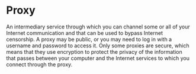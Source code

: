 [Title]: # (Proxy)
[Order]: # (93)

# Proxy

An intermediary service through which you can channel some or all of your Internet communication and that can be used to bypass Internet censorship. A proxy may be public, or you may need to log in with a username and password to access it. Only some proxies are secure, which means that they use encryption to protect the privacy of the information that passes between your computer and the Internet services to which you connect through the proxy.